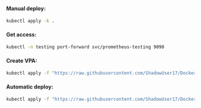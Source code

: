 #### Manual deploy:
```bash
kubectl apply -k .
```

#### Get access:
```bash
kubectl -n testing port-forward svc/prometheus-testing 9090
```

#### Create VPA:
```bash
kubectl apply -f "https://raw.githubusercontent.com/ShadowUser17/DockerTemplates/master/K8S/prometheus-testing/vpa-test.yml"
```

#### Automatic deploy:
```bash
kubectl apply -f "https://raw.githubusercontent.com/ShadowUser17/DockerTemplates/master/K8S/prometheus-testing/fluxcd-deploy.yml"
```

